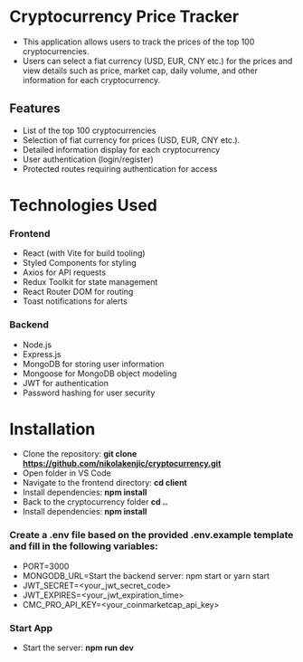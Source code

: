 # Cryptocurrency Price Tracker

- This application allows users to track the prices of the top 100 cryptocurrencies. 
- Users can select a fiat currency (USD, EUR, CNY etc.) for the prices and view details such as price, market cap, daily volume, and other information for each cryptocurrency.

## Features
- List of the top 100 cryptocurrencies
- Selection of fiat currency for prices (USD, EUR, CNY etc.).
- Detailed information display for each cryptocurrency
- User authentication (login/register)
- Protected routes requiring authentication for access

# Technologies Used

### Frontend
- React (with Vite for build tooling)
- Styled Components for styling
- Axios for API requests
- Redux Toolkit for state management
- React Router DOM for routing
- Toast notifications for alerts

### Backend
- Node.js
- Express.js
- MongoDB for storing user information
- Mongoose for MongoDB object modeling
- JWT for authentication
- Password hashing for user security

# Installation
- Clone the repository: **git clone https://github.com/nikolakenjic/cryptocurrency.git**
- Open folder in VS Code
- Navigate to the frontend directory: **cd client**
- Install dependencies: **npm install**
- Back to the cryptocurrency folder **cd ..**
- Install dependencies: **npm install**

### Create a .env file based on the provided .env.example template and fill in the following variables:

- PORT=3000
- MONGODB_URL=Start the backend server: npm start or yarn start
- JWT_SECRET=<your_jwt_secret_code>
- JWT_EXPIRES=<your_jwt_expiration_time>
- CMC_PRO_API_KEY=<your_coinmarketcap_api_key>

### Start App
- Start the server: **npm run dev**


